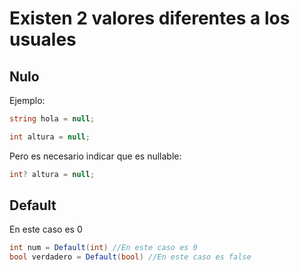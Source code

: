 Existen 2 valores diferentes a los usuales
============================================

Nulo
---------------
Ejemplo:

```csharp
string hola = null;

int altura = null;
```

Pero es necesario indicar que es nullable:

```csharp
int? altura = null;
```

Default
------------------

En este caso es 0

```csharp
int num = Default(int) //En este caso es 0
bool verdadero = Default(bool) //En este caso es false
```

